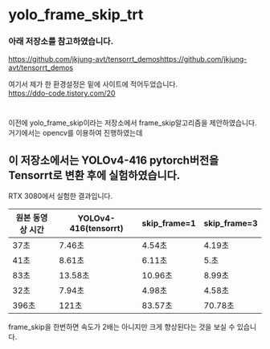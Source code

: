 # yolo_frame_skip_trt
### 아래 저장소를 참고하였습니다.
https://github.com/jkjung-avt/tensorrt_demoshttps://github.com/jkjung-avt/tensorrt_demos

여기서 제가 한 환경설정은 밑에 사이트에 적어두었습니다.   
https://ddo-code.tistory.com/20

#  

이전에 yolo_frame_skip이라는 저장소에서 frame_skip알고리즘을 제안하였습니다.  
거기에서는 opencv를 이용하여 진행하였는데  
## 이 저장소에서는 YOLOv4-416 pytorch버전을 Tensorrt로 변환 후에 실험하였습니다.

RTX 3080에서 실험한 결과입니다.

|원본 동영상 시간|YOLOv4-416(tensorrt)|skip_frame=1|skip_frame=3|
|------|---|---|--|
|37초|7.46초|4.54초|4.19초|
|41초|8.61초|6.11초|5.초|
|83초|13.58초|10.96초|8.99초|
|32초|7.94초|4.98초|4.58초|
|396초|121초|83.57초|70.78초|

frame_skip을 한번하면 속도가 2배는 아니지만 크게 향상된다는 것을 보실 수 있습니다.